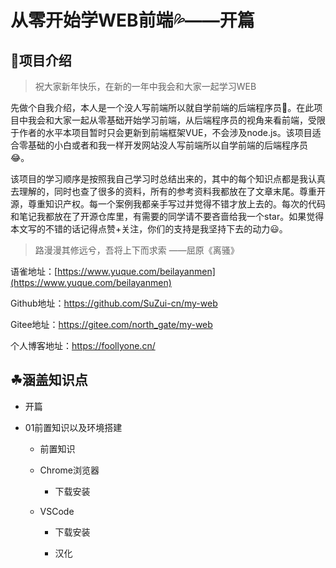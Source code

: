 # 从零开始学WEB前端💦——开篇

## 📓项目介绍

>祝大家新年快乐，在新的一年中我会和大家一起学习WEB

先做个自我介绍，本人是一个没人写前端所以就自学前端的后端程序员🙇。在此项目中我会和大家一起从零基础开始学习前端，从后端程序员的视角来看前端，受限于作者的水平本项目暂时只会更新到前端框架VUE，不会涉及node.js。该项目适合零基础的小白或者和我一样开发网站没人写前端所以自学前端的后端程序员😂。

该项目的学习顺序是按照我自己学习时总结出来的，其中的每个知识点都是我认真去理解的，同时也查了很多的资料，所有的参考资料我都放在了文章末尾。尊重开源，尊重知识产权。每一个案例我都亲手写过并觉得不错才放上去的。每次的代码和笔记我都放在了开源仓库里，有需要的同学请不要吝啬给我一个star。如果觉得本文写的不错的话记得点赞+关注，你们的支持是我坚持下去的动力😃。

> 路漫漫其修远兮，吾将上下而求索 ——屈原《离骚》

语雀地址：[https://www.yuque.com/beilayanmen](https://www.yuque.com/beilayanmen)

Github地址：https://github.com/SuZui-cn/my-web

Gitee地址：https://gitee.com/north_gate/my-web

个人博客地址：https://foollyone.cn/

## ☘︎涵盖知识点

* 开篇

* 01前置知识以及环境搭建

  * 前置知识

  * Chrome浏览器

    * 下载安装

  * VSCode

    * 下载安装
  
    * 汉化





